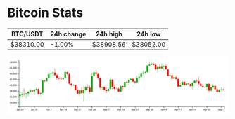 # Bitcoin Stats

BTC/USDT|24h change|24h high|24h low|
|---|---|---|---|
|$38310.00|-1.00%|$38908.56|$38052.00|

<img src="./chart.svg">
